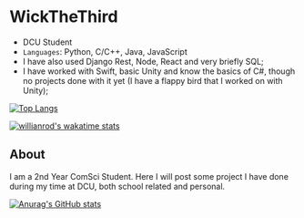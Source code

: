 
# WickTheThird

- DCU Student
- `Languages`: Python, C/C++, Java, JavaScript
- I have also used Django Rest, Node, React and very briefly SQL;
- I have worked with Swift, basic Unity and know the basics of C#, though no projects done with it yet (I have a flappy bird that I worked on with Unity);

[![Top Langs](https://github-readme-stats-git-masterrstaa-rickstaa.vercel.app/api/top-langs/?username=WickTheThird)](https://github.com/anuraghazra/github-readme-stats)

[![willianrod's wakatime stats](https://github-readme-stats.vercel.app/api/wakatime/?username=WickTheThird)](https://github.com/anuraghazra/github-readme-stats)


  
## About

I am a 2nd Year ComSci Student. Here I will post some project I have done during my time at DCU, both school related and personal.

[![Anurag's GitHub stats](https://github-readme-stats.vercel.app/api?username=WickTheThird)](https://github.com/anuraghazra/github-readme-stats)
